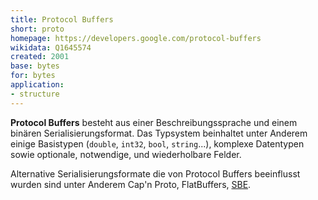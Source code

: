 ```yaml
---
title: Protocol Buffers
short: proto
homepage: https://developers.google.com/protocol-buffers
wikidata: Q1645574
created: 2001
base: bytes
for: bytes
application:
- structure
---
```


**Protocol Buffers** besteht aus einer Beschreibungssprache und einem binären
Serialisierungsformat.  Das Typsystem beinhaltet unter Anderem einige
Basistypen (`double`, `int32`, `bool`, `string`...), komplexe Datentypen sowie
optionale, notwendige, und wiederholbare Felder.

Alternative Serialisierungsformate die von Protocol Buffers beeinflusst wurden
sind unter Anderem Cap'n Proto, FlatBuffers, [SBE](sbe).
